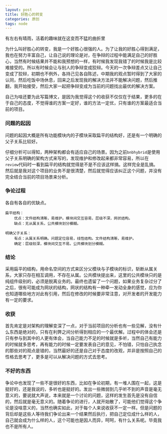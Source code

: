 ```yaml
---
layout: post
title: 好胜心的转变
categories: 原创
tags: node
---
```


有左右有晴雨，活着的趣味就在这变而不猛的曲折里

<!--more-->

为什么叫好胜心的转变，我是一个好胜心很强的人。为了让我的好胜心得到满足，我也在努力丰富自己，让自己说的理论是对，在争辩的过程中能满足自己的好胜心，当然有时候结果并不能和我预想的一样，有时候我发现我错了的时候我是比较难接受的。所以有时候会让与别人的争辩变成狡辩。今天的一次争辩差点又让自己变成了狡辩，初期也不例外，各持己见各自陈述，中期我的观点暂时得到了大家的认同，然后吃饭中场休息，回来之后发现我的解决方法并不能解决问题，然后推翻，我开始接受，然后大家一起把争辩变成为当前的问题找出最优的解决方案。

自己为啥还要为此写篇博文，是因为我觉得这个的收获不仅仅在于结果，更多的在于自己的态度，不觉得谁的方案一定好，谁的方法一定优，只有谁的方案最适合当前的项目。

### 问题的起因

问题的起因大概是所有功能模块内的子模块采取扁平的结构好，还是有一个明确的父子关系比较好。

仔细分析可以得知，两种架构都会有适应自己的场景。因为之前`bnbhybrid`是使用父子关系明确的架构方式来写的，发现维护和修改起来都非常容易，所以在`review`代码时一看到扁平的结构就觉得是不是不应该这样搞。这样完全是乱搞。然后就是我对这个项目的业务不是很清楚，然后就觉得应该纠正这个问题，并没有完全结合当前的项目场景来分析。

### 争论过程

各自有各自的优缺点。

    扁平结构：
        优点：文件结构清晰，易维护。模块间交互容易，层级不深，网状结构。
        缺点：无从属关系，公共模块划分模糊。

    明确父子关系：
        有点：从属关系明确。问题定位容易，线性结构。文件结构清晰，易维护。
        确定：层级较深，模块间交互不易。公共模块划分模糊。

### 结论

采用扁平的结构，用命名空间的方式来区分父模块与子模块的标识，斩断从属关系，大家只存在相互调用，不存在从属。公共模块提出来，这里的公共模块只的是纯组件级别的，必须是脱离业务的。最终也遗留了一个问题，如果业务复杂过分了之后，很有可能成为网状的结构，网状的结构有一种牵一发动全身的感觉，应为你也知道哪些地方对此有引用，然后在修改的时候要非常注意，对开发者的开发能力有一定的要求。

### 收获

首先肯定是对架构的理解变深了一点，对于当前项目的分析也有一些见解，没有什么东西是绝对的，只有在利弊之间分析得到相应的一个最优解。过程中的体会还是只有参与到其中的人更有体会，当自己能力不足的时候就是多听，当然自己有能力的时候就多思考，再有能力的时候一定要发表自己的意见，不怕错，只怕自己执念的那些对的观点是错的，当然最好的还是自己对于态度的改观，并非是按照自己的性格去思考了，更多是可以从解决问题的方式去思考。

### 不好的东西

争论中也发现了一些不是很好的东西，比如在争论初期，有一堆人围在一起，这是挺好的，还是我说的，多听也是挺好的。发出一些微弱到几乎听不到的声音是毫无意义的，要说就大声说，本来就是一个讨论的问题，这样的发生首先是没有自信的，然后就是毫无意义的。随着争论的进行，人就开始散了，可能他们觉得这个争论是没啥意义的，当然也确实如此，对于每个人来说收获不一定一样。但是问题的背后却是这些人等待我们争论出来一个结果然后执行，把自己定位成什么样的人，自己就会成为什么样的人，这个可能也是因人而异，呵呵，有什么关系呢。毕竟我也不是所有人。
